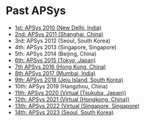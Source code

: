 # Past APSys

- [1st: APSys 2010 (New Delhi, India)](https://ap-sys.org/apsys2010)
- [2nd: APSys 2011 (Shanghai, China)](https://ap-sys.org/apsys2011)
- 3rd: APSys 2012 (Seoul, South Korea)
- 4th: APSys 2013 (Singapore, Singapore)
- 5th: APSys 2014 (Beijing, China)
- [6th: APSys 2015 (Tokyo, Japan)](https://ap-sys.org/apsys2015)
- [7th APSys 2016 (Hong Kong, China)](https://ap-sys.org/apsys2016)
- [8th APSys 2017 (Mumbai, India)](https://ap-sys.org/apsys2017)
- [9th: APSys 2018 (Jeju Island, South Korea)](https://ap-sys.org/apsys2018)
- 10th: APSys 2019 (Hangzhou, China)
- [11th: APSys 2020 (Virtual (Tsukuba, Japan))](https://ap-sys.org/apsys2020)
- [12th: APSys 2021 (Virtual (Hongkong, China))](https://ap-sys.org/apsys2021)
- [13th: APSys 2022 (Virtual (Singapore, Singapore)](https://ap-sys.org/apsys2022)
- [14th: APSys 2023 (Seoul, South Korea)](https://ap-sys.org/apsys2023)
